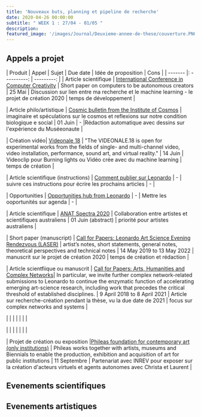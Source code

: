 ```yaml
---
title: 'Nouveaux buts, planning et pipeline de recherche'
date: 2020-04-26 00:00:00
subtitle: " WEEK 1 : 27/04 - 01/05 " 
description: 
featured_image: '/images/Journal/Deuxieme-annee-de-these/couverture.PNG'
---
```


## Appels a projet

| Produit | Appel | Sujet | Due date | Idée de proposition | Cons |
| ------- |: ----------: | ---------: |
| Article scientifique | [International Conference in Computer Creativity](http://computationalcreativity.net/iccc20/short-papers/)  | Short paper on computers to be autonomous creators  |  25 Mai      | Discussion sur lien entre ma recherche et le machine learning - le projet de création 2020 | temps de développement |

| Article philo/artistique | [Cosmic bulletin from the Institute of Cosmos](https://www.rigabiennial.com/calendar/cosmic-bulletin-the-institute-of-the-cosmos-announces-call-for-papers)  | imaginaire et spéculations sur le cosmos et reflexions sur notre condition biologique e social |    01 Juin        | - |Rédaction automatique avec dessins sur l'expérience du Muséeonaute |

| Création vidéo| [Videonale 18](https://ff.videonale.org/ff/start.php?) | "The VIDEONALE.18 is open for experimental works from the fields of single- and multi-channel video, video installation, performance, sound art, and virtual reality." | 14 Juin | Videoclip pour Burning lights ou Vidéo crée avec du machine learning | temps de création |

| Article scientifique (instructions) | [Comment publier sur Leonardo](https://www.leonardo.info/author-information) | - | suivre ces instructions pour écrire les prochains articles | - |

| Opportunities | [Opportunities hub from Leonardo](https://www.leonardo.info/calls-jobs-and-events) | - | Mettre les ooportunités sur agenda | - |

| Article scientifique | [ANAT Spectra 2020](https://www.leonardo.info/opportunity/call-for-papers-anat-spectra-2020) | Collaboration entre artistes et scientifiques australiens | 01 Juin (abstract) | priorité pour artistes australiens |

| Short paper (manuscript) | [Call for Papers: Leonardo Art Science Evening Rendezvous (LASER)](https://www.leonardo.info/opportunity/call-for-papers-laser) | artist’s notes, short statements, general notes, theoretical perspectives and technical notes | 14 May 2019 to 13 May 2022 | manuscrit sur le projet de création 2020 | temps de création et rédaction |

| Article scientfiique ou manuscrit | [Call for Papers: Arts, Humanities and Complex Networks](https://www.leonardo.info/opportunity/call-for-papers-arts-humanities-and-complex-networks)| In particular, we invite further complex network-related submissions to Leonardo to continue the enzymatic function of accelerating emerging art-science research, including work that precedes the critical threshold of established disciplines. | 9 April 2018 to 8 April 2021 | Article sur recherche-création pendant la thèse, vu la due date de 2021 | focus sur complex networks and systems |

|  |  |  |  |  |  |

|  |  |  |  |  |  |


| Projet de création ou exposition |[Phileas foundation for contemporary art (only institutions)](http://www.phileasprojects.org/application.html)     |  Phileas works together with artists, museums and Biennials to enable the production, exhibition and acquisition of art for public institutions |    11 Septembre        | Partenariat avec INREV pour exposer sur la création d'acteurs virtuels et agents autonomes avec Christa et Laurent |

## Evenements scientifiques



## Evenements artistiques
